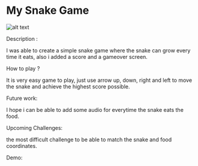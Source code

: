# My Snake Game 

![alt text](https://wallpapers.com/images/high/clear-snake-game-character-z6jd7jtsl04g6mxx.webp)



Description :

I was able to create a simple snake game where the snake can grow every time it eats, also i added a score and a gameover screen.

How to play ?

It is very easy game to play, just use arrow up, down, right and left to move the snake and achieve the highest score possible.

Future work:

I hope i can be able to add some audio for everytime the snake eats the food.

Upcoming Challenges:

the most difficult challenge to be able to match the snake and food coordinates.

Demo: